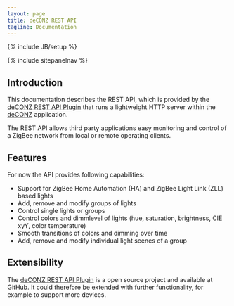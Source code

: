 ```yaml
---
layout: page
title: deCONZ REST API
tagline: Documentation
---
```

{% include JB/setup %}

{% include sitepanelnav %}

## Introduction

This documentation describes the REST API, which is provided by the [deCONZ REST API Plugin](#) that runs a lightweight HTTP server within the [deCONZ](http://www.dresden-elektronik.de/funktechnik/products/software/pc/deconz) application.

The REST API allows third party applications easy monitoring and control of a ZigBee network from local or remote operating clients.

## Features
For now the API provides following capabilities:

- Support for ZigBee Home Automation (HA) and ZigBee Light Link (ZLL) based lights
- Add, remove and modify groups of lights
- Control single lights or groups
- Control colors and dimmlevel of lights (hue, saturation, brightness, CIE xyY, color temperature)
- Smooth transitions of colors and dimming over time
- Add, remove and modify individual light scenes of a group

## Extensibility
The [deCONZ REST API Plugin](#) is a open source project and available at GitHub. It could therefore be extended with further functionality, for example to support more devices.
